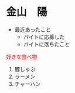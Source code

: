 
 # 金山　陽

* 最近あったこと
    * バイトに応募した
    * バイトに落ちたこと
    
<font color = "red"> 好きな食べ物</font>

1. 豚しゃぶ
2. ラーメン
3. チャーハン



